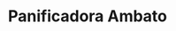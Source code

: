 ---
title: "Panificadora Ambato"
url: /quito/panificadora-ambato-de-los-motilones/
shop: Bäckerei
---